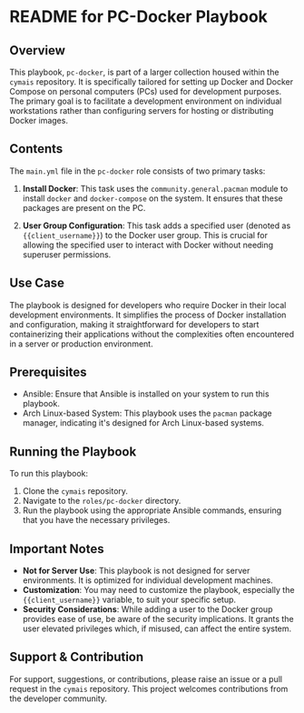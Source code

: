 # README for PC-Docker Playbook

## Overview
This playbook, `pc-docker`, is part of a larger collection housed within the `cymais` repository. It is specifically tailored for setting up Docker and Docker Compose on personal computers (PCs) used for development purposes. The primary goal is to facilitate a development environment on individual workstations rather than configuring servers for hosting or distributing Docker images.

## Contents
The `main.yml` file in the `pc-docker` role consists of two primary tasks:

1. **Install Docker**: This task uses the `community.general.pacman` module to install `docker` and `docker-compose` on the system. It ensures that these packages are present on the PC.

2. **User Group Configuration**: This task adds a specified user (denoted as `{{client_username}}`) to the Docker user group. This is crucial for allowing the specified user to interact with Docker without needing superuser permissions.

## Use Case
The playbook is designed for developers who require Docker in their local development environments. It simplifies the process of Docker installation and configuration, making it straightforward for developers to start containerizing their applications without the complexities often encountered in a server or production environment.

## Prerequisites
- Ansible: Ensure that Ansible is installed on your system to run this playbook.
- Arch Linux-based System: This playbook uses the `pacman` package manager, indicating it's designed for Arch Linux-based systems.

## Running the Playbook
To run this playbook:
1. Clone the `cymais` repository.
2. Navigate to the `roles/pc-docker` directory.
3. Run the playbook using the appropriate Ansible commands, ensuring that you have the necessary privileges.

## Important Notes
- **Not for Server Use**: This playbook is not designed for server environments. It is optimized for individual development machines.
- **Customization**: You may need to customize the playbook, especially the `{{client_username}}` variable, to suit your specific setup.
- **Security Considerations**: While adding a user to the Docker group provides ease of use, be aware of the security implications. It grants the user elevated privileges which, if misused, can affect the entire system.

## Support & Contribution
For support, suggestions, or contributions, please raise an issue or a pull request in the `cymais` repository. This project welcomes contributions from the developer community.